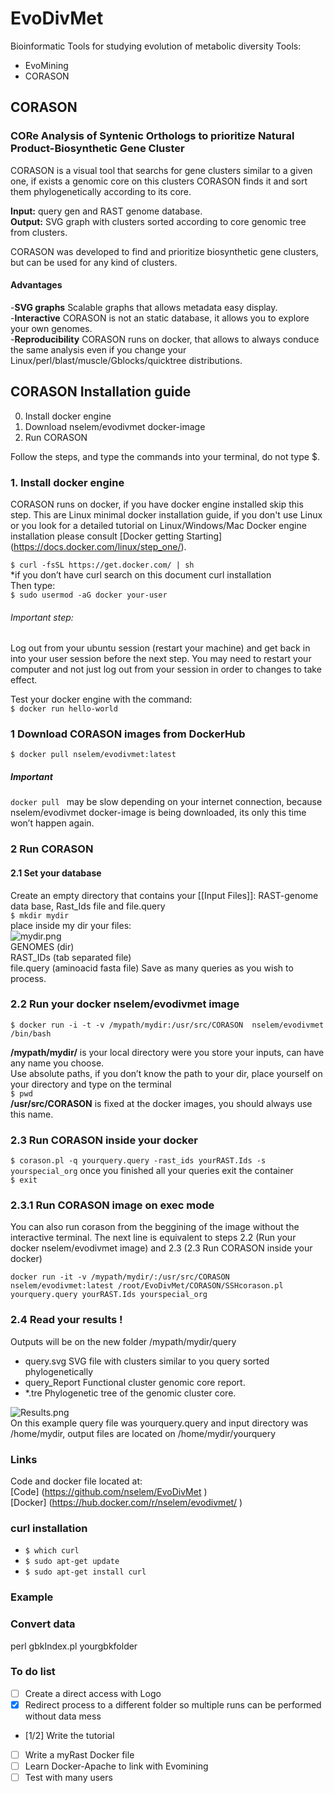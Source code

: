 # EvoDivMet
Bioinformatic Tools for studying evolution of metabolic diversity
Tools:  
- EvoMining  
- CORASON  

## CORASON

### CORe Analysis of Syntenic Orthologs to prioritize Natural Product-Biosynthetic Gene Cluster
CORASON is a visual tool that searchs for gene clusters similar to a given one, if exists a genomic core on this clusters CORASON finds it and sort them phylogenetically according to its core.  

**Input:** query gen and RAST genome database.  
**Output:** SVG graph with clusters sorted according to core genomic tree from clusters.  

CORASON was developed to find and prioritize biosynthetic gene clusters, but can be used for any kind of clusters.  

#### Advantages
-**SVG graphs** Scalable graphs that allows metadata easy display.  
-**Interactive** CORASON is not an static database, it allows you to explore your own genomes.  
-**Reproducibility** CORASON runs on docker, that allows to always conduce the same analysis even if you change your Linux/perl/blast/muscle/Gblocks/quicktree distributions.  

## CORASON Installation guide

0. Install docker engine   
1. Download nselem/evodivmet docker-image  
2. Run CORASON  

Follow the steps, and type the commands into your terminal, do not type $.  

### 1. Install docker engine
CORASON runs on docker, if you have docker engine installed skip this step. This are Linux minimal docker installation guide, if you don't use Linux or you look for a detailed tutorial on Linux/Windows/Mac Docker engine installation please consult [Docker getting Starting] (https://docs.docker.com/linux/step_one/).  

`$ curl -fsSL https://get.docker.com/ | sh `  
*if you don’t have curl search on this document curl installation  
Then type:  
    `$ sudo usermod -aG docker your-user`

###### Important step:  
Log out from your ubuntu session (restart your machine) and get back in into your user session before the next step.
You may need to restart your computer and not just log out from your session in order to changes to take effect.

Test your docker engine with the command:  
`$ docker run hello-world`  

### 1 Download CORASON images from DockerHub
`$ docker pull nselem/evodivmet:latest  `  

##### Important  
`docker pull ` may be slow depending on your internet connection, because nselem/evodivmet docker-image is being downloaded, its only this time won’t happen again.

### 2 Run CORASON
#### 2.1 Set your database  
Create an empty directory that contains your [[Input Files]]: RAST-genome data base, Rast_Ids file and file.query  
`$ mkdir mydir`  
place inside my dir your files:  
![mydir.png](https://github.com/nselem/EvoDivMet/blob/master/IMAGES/mydir3.png)  
GENOMES    (dir)  
RAST_IDs   (tab separated file)  
file.query (aminoacid fasta file) Save as many queries as you wish to process.  

### 2.2 Run your docker nselem/evodivmet image  

`$ docker run -i -t -v /mypath/mydir:/usr/src/CORASON  nselem/evodivmet /bin/bash`

**/mypath/mydir/** is your local directory were you store your inputs, can have any name you choose.  
Use absolute paths, if you don’t know the path to your dir, place yourself on your directory and type on the terminal  
`$ pwd`  
**/usr/src/CORASON** is fixed at the docker images, you should always use this name.  

### 2.3 Run CORASON inside your docker  

`$ corason.pl -q yourquery.query -rast_ids yourRAST.Ids -s yourspecial_org`
once you finished all your queries exit the container  
`$ exit`  

### 2.3.1 Run CORASON image on exec mode  
You can also run corason from the beggining of the image without the interactive terminal. The next line is equivalent to steps 2.2 (Run your docker nselem/evodivmet image) and 2.3 (2.3 Run CORASON inside your docker)  

`docker run -it -v /mypath/mydir/:/usr/src/CORASON nselem/evodivmet:latest /root/EvoDivMet/CORASON/SSHcorason.pl yourquery.query yourRAST.Ids yourspecial_org`

### 2.4 Read your results ! 
Outputs will be on the new folder /mypath/mydir/query   
- query.svg  SVG file with clusters similar to you query sorted phylogenetically  
- query_Report   Functional cluster genomic core report.
- *.tre Phylogenetic tree of the genomic cluster core.

![Results.png](https://github.com/nselem/EvoDivMet/blob/master/IMAGES/yourquery2.png)  
On this example query file was yourquery.query and input directory was /home/mydir, output files are located on /home/mydir/yourquery  
### Links  
Code and docker file located at:  
[Code] (https://github.com/nselem/EvoDivMet  )  
[Docker] (https://hub.docker.com/r/nselem/evodivmet/  )  

### curl installation
- `$ which curl`
- `$ sudo apt-get update`
- `$ sudo apt-get install curl`
### Example  
### Convert data
perl gbkIndex.pl yourgbkfolder
### To do list
- [ ] Create a direct access with Logo
- [x] Redirect process to a different folder so multiple runs can be performed without data mess
- [1/2] Write the tutorial
- [ ] Write a myRast Docker file
- [ ] Learn Docker-Apache to link with Evomining
- [ ] Test with many users
